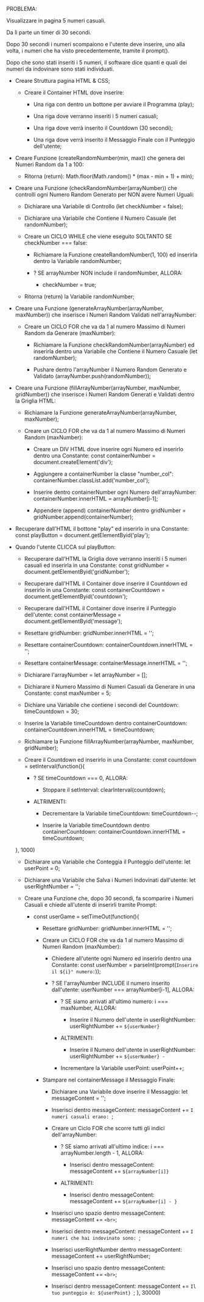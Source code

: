 PROBLEMA:

Visualizzare in pagina 5 numeri casuali.

Da lì parte un timer di 30 secondi. 

Dopo 30 secondi i numeri scompaiono e l'utente deve inserire, uno alla volta, i numeri che ha visto precedentemente, tramite il prompt().

Dopo che sono stati inseriti i 5 numeri, il software dice quanti e quali dei numeri da indovinare sono stati individuati.


- Creare Struttura pagina HTML & CSS;

    - Creare il Container HTML dove inserire:

        - Una riga con dentro un bottone per avviare il Programma (play);

        - Una riga dove verranno inseriti i 5 numeri casuali;

        - Una riga dove verrà inserito il Countdown (30 secondi);

        - Una riga dove verrà inserito il Messaggio Finale con il Punteggio dell'utente;


- Creare Funzione (createRandomNumber(min, max)) che genera dei Numeri Random da 1 a 100:

    - Ritorna (return): Math.floor(Math.random() * (max - min + 1) + min);


- Creare una Funzione (checkRandomNumber(arrayNumber)) che controlli ogni Numero Random Generato per NON avere Numeri Uguali:

    - Dichiarare una Variabile di Controllo (let checkNumber = false);

    - Dichiarare una Variabile che Contiene il Numero Casuale (let randomNumber);


    - Creare un CICLO WHILE che viene eseguito SOLTANTO SE checkNumber === false:

        - Richiamare la Funzione createRandomNumber(1, 100) ed inserirla dentro la Variabile randomNumber;

        - ? SE arrayNumber NON include il randomNumber, ALLORA:

            - checkNumber = true;


    - Ritorna (return) la Variabile randomNumber;


- Creare una Funzione (generateArrayNumber(arrayNumber, maxNumber)) che inserisce i Numeri Random Validati nell'arrayNumber:

    - Creare un CICLO FOR che va da 1 al numero Massimo di Numeri Random da Generare (maxNumber):

        - Richiamare la Funzione checkRandomNumber(arrayNumber) ed inserirla dentro una Variabile che Contiene il Numero Casuale (let randomNumber);

        - Pushare dentro l'arrayNumber il Numero Random Generato e Validato (arrayNumber.push(randomNumber));


- Creare una Funzione (fillArrayNumber(arrayNumber, maxNumber, gridNumber)) che inserisce i Numeri Random Generati e Validati dentro la Griglia HTML:

    - Richiamare la Funzione generateArrayNumber(arrayNumber, maxNumber);

    - Creare un CICLO FOR che va da 1 al numero Massimo di Numeri Random (maxNumber):

        - Creare un DIV HTML dove inserire ogni Numero ed inserirlo dentro una Constante: const containerNumber = document.createElement('div');

        - Aggiungere a containerNumber la classe "number_col": containerNumber.classList.add('number_col');

        - Inserire dentro containerNumber ogni Numero dell'arrayNumber: containerNumber.innerHTML = arrayNumber[i-1];

        - Appendere (append) containerNumber dentro gridNumber = gridNumber.append(containerNumber);


- Recuperare dall'HTML il bottone "play" ed inserirlo in una Constante: const playButton = document.getElementByid('play');


- Quando l'utente CLICCA sul playButton:

    - Recuperare dall'HTML la Griglia dove verranno inseriti i 5 numeri casuali ed inserirla in una Constante: const gridNumber = document.getElementByid('gridNumber');

    - Recuperare dall'HTML il Container dove inserire il Countdown ed inserirlo in una Constante: const containerCountdown = document.getElementByid('countdown');

    - Recuperare dall'HTML il Container dove inserire il Punteggio dell'utente: const containerMessage =  document.getElementByid('message');


    - Resettare gridNumber: gridNumber.innerHTML = '';

    - Resettare containerCountdown: containerCountdown.innerHTML = '';

    - Resettare containerMessage: containerMessage.innerHTML = '';


    - Dichiarare l'arrayNumber = let arrayNumber = [];

    - Dichiarare il Numero Massimo di Numeri Casuali da Generare in una Constante: const maxNumber = 5;


    - Dichiare una Variabile che contiene i secondi del Countdown: timeCountdown = 30;

    - Inserire la Variabile timeCountdown dentro containerCountdown: containerCountdown.innerHTML = timeCountdown; 


    - Richiamare la Funzione fillArrayNumber(arrayNumber, maxNumber, gridNumber);


    - Creare il Countdown ed inserirlo in una Constante: const countdown = setInterval(function(){

        - ? SE timeCountdown === 0, ALLORA:

            - Stoppare il setInterval: clearInterval(countdown);

        - ALTRIMENTI:

            - Decrementare la Variabile timeCountdown: timeCountdown--;

            - Inserire la Variabile timeCountdown dentro containerCountdown: containerCountdown.innerHTML = timeCountdown;

    }, 1000)


    - Dichiarare una Variabile che Conteggia il Punteggio dell'utente: let userPoint = 0;

    - Dichiarare una Variabile che Salva i Numeri Indovinati dall'utente: let userRightNumber = '';


    - Creare una Funzione che, dopo 30 secondi, fa scomparire i Numeri Casuali e chiede all'utente di inserirli tramite Prompt:

        - const userGame = setTimeOut(function(){

            - Resettare gridNumber: gridNumber.innerHTML = '';

            - Creare un CICLO FOR che va da 1 al numero Massimo di Numeri Random (maxNumber):

                - Chiedere all'utente ogni Numero ed inserirlo dentro una Constante: const userNumber = parseInt(prompt(`Inserire il ${i}° numero:`));

                - ? SE l'arrayNumber INCLUDE il numero inserito dall'utente: userNumber === arrayNumber[i-1], ALLORA:

                    - ? SE siamo arrivati all'ultimo numero: i === maxNumber, ALLORA:

                        - Inserire il Numero dell'utente in userRightNumber: userRightNumber += `${userNumber}`

                    - ALTRIMENTI:

                        - Inserire il Numero dell'utente in userRightNumber: userRightNumber += `${userNumber} - `

                    - Incrementare la Variabile userPoint: userPoint++;

            - Stampare nel containerMessage il Messaggio Finale:

                - Dichiarare una Variabile dove inserire il Messaggio: let messageContent = '';

                - Inserisci dentro messageContent: messageContent += `I numeri casuali erano: `;

                - Creare un Ciclo FOR che scorre tutti gli indici dell'arrayNumber:

                    - ? SE siamo arrivati all'ultimo indice: i === arrayNumber.length - 1, ALLORA:

                        - Inserisci dentro messageContent: messageContent += `${arrayNumber[i]}`

                    - ALTRIMENTI:

                        - Inserisci dentro messageContent: messageContent += `${arrayNumber[i] - }`

                - Inserisci uno spazio dentro messageContent: messageContent += `<br>`;

                - Inserisci dentro messageContent: messageContent += `I numeri che hai indovinato sono: `;

                - Inserisci userRightNumber dentro messageContent: messageContent += userRightNumber;

                - Inserisci uno spazio dentro messageContent: messageContent += `<br>`;

                - Inserisci dentro messageContent: messageContent += `Il tuo punteggio è: ${userPoint} `;
        }, 30000)

    
   


    